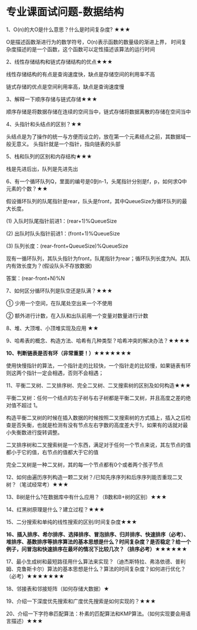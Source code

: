 # 专业课面试问题-数据结构

1、O(n)的大O是什么意思？什么是时间复杂度? ★★★

O是描述函数渐进行为的数学符号，O(n)表示函数的数量级的渐进上界， 时间复杂度描述的是一个函数，这个函数可以定性描述该算法的运行时间

2、线性存储结构和链式存储结构的优点★★★

线性存储结构的有点是查询速度快，缺点是存储空间的利用率不高

链式存储的优点是空间利用率高，缺点是查询速度慢

3、解释一下顺序存储与链式存储★★★

顺序存储是将数据存储在连续的空间当中，链式存储将数据离散的存储在空间当中

4、头指针和头结点的区别？★★

头结点是为了操作的统一与方便而设立的，放在第一个元素结点之前，其数据域一般无意义。 头指针就是一个指针，指向链表的头部

5、栈和队列的区别和内存结构★★★

栈是先进后出，队列是先进先出

6、有一个循环队列Q，里面的编号是0到n-1，头尾指针分别是f，p，如何求Q中元素的个数？★★

假设循环队列的队尾指针是rear，队头是front，其中QueueSize为循环队列的最大长度。

(1) 入队时队尾指针前进1：(rear+1)%QueueSize

(2) 出队时队头指针前进1：(front+1)%QueueSize

(3) 队列长度：(rear-front+QueueSize)%QueueSize

现有一循环队列，其队头指针为front，队尾指针为rear；循环队列长度为N。其队内有效长度为？(假设队头不存放数据)

答案：(rear-front+N)%N


7、如何区分循环队列是队空还是队满？★★★

① 少用一个空间，在队尾处空出来一个不使用

② 额外进行计数，在入队和出队前用一个变量对数量进行计数

8、堆、大顶堆、小顶堆实现及应用 ★★



9、哈希表的概念、构造方法、哈希有几种类型？哈希冲突的解决办法？★★★★



**10、判断链表是否有环（非常重要！）★★★★★★★**

使用快慢指针的算法，一个指针走的比较快，一个指针走的比较慢，如果链表有环则这两个指针一定会相遇，否则不会相遇；

11、平衡二叉树、二叉排序树、完全二叉树、二叉搜索树的区别及如何构造★★★

平衡二叉树：任何一个结点的左子树与右子树都是平衡二叉树，并且高度之差的绝对值不超过 1。

构造平衡二叉树的时候在插入数据的时候按照二叉搜索树的方式插上，插入之后检查是否失衡，也就是检测有没有节点左右字数的高度差大于1，如果有的话就对最小失衡数进行旋转调整。

二叉排序树和二叉搜索树是一个东西，满足对于任何一个节点来说，其左节点的值都小于它的值，右节点的值都大于它的值

完全二叉树是一种二叉树，其的每一个节点都有0个或者两个孩子节点


12、如何由遍历序列构造一颗二叉树？/已知先序序列和后序序列能否重现二叉树？（笔试经常考）★★★



13、B树是什么?在数据库中有什么应用？（B数和B+树的区别）★★★

14、红黑树原理是什么？建立过程？★★★

15、二分搜索和单纯的线性搜索的区别/时间复杂度★★★

**16、插入排序、希尔排序、选择排序、冒泡排序、归并排序、快速排序（必考）、堆排序、基数排序等排序算法的基本思想是什么？时间复杂度？是否稳定？给一个例子，问冒泡和快速排序在最坏的情况下比较几次？（排序必考）★★★★★★**

17、最小生成树和最短路径用什么算法来实现？（迪杰斯特拉、弗洛依德、普利姆、克鲁斯卡尔）算法的基本思想是什么？算法的时间复杂度？如何进行优化？（必考）★★★★★★★

18、邻接表和邻接矩阵（如何存储大数据）★

19、介绍一下深度优先搜索和广度优先搜索是如何实现的？★★★

20、介绍一下字符串匹配算法：朴素的匹配算法和KMP算法。（如何实现要会用语言描述）★★★

